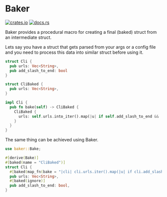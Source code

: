 # Baker

[![crates.io](https://img.shields.io/crates/v/baker)](https://crates.io/crates/baker)
[![docs.rs](https://docs.rs/baker/badge.svg)](https://docs.rs/baker/)

Baker provides a procedural macro for creating a final (baked) struct from an intermediate struct.

Lets say you have a struct that gets parsed from your args or a config file and you need to process this data into similar struct before using it.

```rust
struct Cli {
  pub urls: Vec<String>,
  pub add_slash_to_end: bool
}

struct CliBaked {
  pub urls: Vec<String>,
}

impl Cli {
  pub fn bake(self) -> CliBaked {
    CliBaked {
      urls: self.urls.into_iter().map(|u| if self.add_slash_to_end && !u.ends_with('/') { u + "/" } else { u }).collect::<Vec<_>>()
    }
  }
}
```

The same thing can be achieved using Baker.

```rust
use baker::Bake;

#[derive(Bake)]
#[baked(name = "CliBaked")]
struct Cli {
  #[baked(map_fn(bake = "|cli| cli.urls.iter().map(|u| if cli.add_slash_to_end && !u.ends_with('/') { u.to_string() + \"/\" } else { u.to_string() }).collect::<Vec<_>>()"))]
  pub urls: Vec<String>,
  #[baked(ignore)]
  pub add_slash_to_end: bool,
}
```